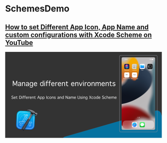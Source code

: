 # SchemesDemo
## [ How to set Different App Icon, App Name and custom configurations with Xcode Scheme on YouTube](https://youtu.be/-QN8_8FhzaA)
[![](SchemesDemo/Resources/banner.png)](https://youtu.be/-QN8_8FhzaA "Click to Watch!")
